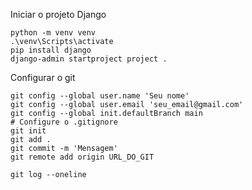 Iniciar o projeto Django

```
python -m venv venv
.\venv\Scripts\activate
pip install django
django-admin startproject project .
```

Configurar o git

``` 
git config --global user.name 'Seu nome'
git config --global user.email 'seu_email@gmail.com'
git config --global init.defaultBranch main
# Configure o .gitignore
git init
git add .
git commit -m 'Mensagem'
git remote add origin URL_DO_GIT
```

```
git log --oneline
```

